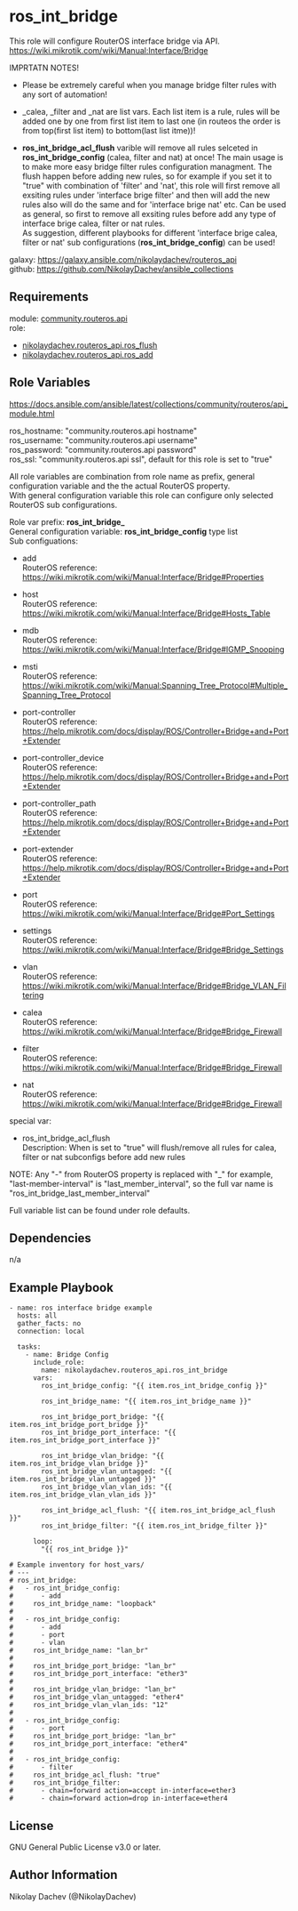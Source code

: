ros_int_bridge
=========

This role will configure RouterOS interface bridge via API.  
https://wiki.mikrotik.com/wiki/Manual:Interface/Bridge  

IMPRTATN NOTES!
- Please be extremely careful when you manage bridge filter rules with any sort of automation!   

- _calea, _filter and _nat are list vars. Each list item is a rule, rules will be added one by one from first list item to last one (in routeos the order is from top(first list item) to bottom(last list itme))!  

- **ros_int_bridge_acl_flush** varible will remove all rules selceted in **ros_int_bridge_config** (calea, filter and nat) at once! The main usage is to make more easy bridge filter rules configuration managment. The flush happen before adding new rules, so for example if you set it to "true" with combination of 'filter' and 'nat', this role will first remove all exsiting rules under 'interface brige filter' and then will add the new rules also will do the same and for 'interface brige nat' etc. Can be used as general, so first to remove all exsiting rules before add any type of interface brige calea, filter or nat rules.  
As suggestion, different playbooks for different 'interface brige calea, filter or nat' sub configurations (**ros_int_bridge_config**) can be used!  

galaxy: https://galaxy.ansible.com/nikolaydachev/routeros_api  
github: https://github.com/NikolayDachev/ansible_collections  

Requirements
------------

module: [community.routeros.api](https://galaxy.ansible.com/community/routeros)  
role:  
- [nikolaydachev.routeros_api.ros_flush](https://galaxy.ansible.com/nikolaydachev/routeros_api)  
- [nikolaydachev.routeros_api.ros_add](https://galaxy.ansible.com/nikolaydachev/routeros_api)  

Role Variables
--------------

https://docs.ansible.com/ansible/latest/collections/community/routeros/api_module.html  

ros_hostname: "community.routeros.api hostname"  
ros_username: "community.routeros.api username"  
ros_password: "community.routeros.api password"  
ros_ssl: "community.routeros.api ssl", default for this role is set to "true"  

All role variables are combination from role name as prefix, general configuration variable and the the actual RouterOS property.  
With general configuration variable this role can configure only selected RouterOS sub configurations.  

Role var prefix: **ros_int_bridge_**  
General configuration variable: **ros_int_bridge_config** type list  
Sub configuations:  
- add  
  RouterOS reference: https://wiki.mikrotik.com/wiki/Manual:Interface/Bridge#Properties  

- host  
  RouterOS reference: https://wiki.mikrotik.com/wiki/Manual:Interface/Bridge#Hosts_Table  

- mdb  
  RouterOS reference: https://wiki.mikrotik.com/wiki/Manual:Interface/Bridge#IGMP_Snooping  

- msti  
  RouterOS reference: https://wiki.mikrotik.com/wiki/Manual:Spanning_Tree_Protocol#Multiple_Spanning_Tree_Protocol  

- port-controller  
  RouterOS reference: https://help.mikrotik.com/docs/display/ROS/Controller+Bridge+and+Port+Extender  

- port-controller_device  
  RouterOS reference: https://help.mikrotik.com/docs/display/ROS/Controller+Bridge+and+Port+Extender  

- port-controller_path  
  RouterOS reference: https://help.mikrotik.com/docs/display/ROS/Controller+Bridge+and+Port+Extender  

- port-extender  
  RouterOS reference: https://help.mikrotik.com/docs/display/ROS/Controller+Bridge+and+Port+Extender    

- port  
  RouterOS reference: https://wiki.mikrotik.com/wiki/Manual:Interface/Bridge#Port_Settings  

- settings  
  RouterOS reference: https://wiki.mikrotik.com/wiki/Manual:Interface/Bridge#Bridge_Settings  

- vlan  
  RouterOS reference: https://wiki.mikrotik.com/wiki/Manual:Interface/Bridge#Bridge_VLAN_Filtering

- calea  
  RouterOS reference: https://wiki.mikrotik.com/wiki/Manual:Interface/Bridge#Bridge_Firewall  

- filter  
  RouterOS reference: https://wiki.mikrotik.com/wiki/Manual:Interface/Bridge#Bridge_Firewall  

- nat  
  RouterOS reference: https://wiki.mikrotik.com/wiki/Manual:Interface/Bridge#Bridge_Firewall  

special var:  
- ros_int_bridge_acl_flush  
  Description: When is set to "true" will flush/remove all rules for calea, filter or nat subconfigs before add new rules

NOTE: Any "-" from RouterOS property is replaced with "_" for example, "last-member-interval" is "last_member_interval", so the full var name is "ros_int_bridge_last_member_interval"  

Full variable list can be found under role defaults.  

Dependencies
------------

n/a

Example Playbook
----------------
```
- name: ros interface bridge example
  hosts: all
  gather_facts: no
  connection: local

  tasks:
    - name: Bridge Config
      include_role: 
        name: nikolaydachev.routeros_api.ros_int_bridge
      vars:
        ros_int_bridge_config: "{{ item.ros_int_bridge_config }}"

        ros_int_bridge_name: "{{ item.ros_int_bridge_name }}"

        ros_int_bridge_port_bridge: "{{ item.ros_int_bridge_port_bridge }}"
        ros_int_bridge_port_interface: "{{ item.ros_int_bridge_port_interface }}"

        ros_int_bridge_vlan_bridge: "{{ item.ros_int_bridge_vlan_bridge }}"
        ros_int_bridge_vlan_untagged: "{{ item.ros_int_bridge_vlan_untagged }}"
        ros_int_bridge_vlan_vlan_ids: "{{ item.ros_int_bridge_vlan_vlan_ids }}"

        ros_int_bridge_acl_flush: "{{ item.ros_int_bridge_acl_flush }}"
        ros_int_bridge_filter: "{{ item.ros_int_bridge_filter }}"

      loop:
        "{{ ros_int_bridge }}"

# Example inventory for host_vars/
# ---
# ros_int_bridge:
#   - ros_int_bridge_config:
#       - add
#     ros_int_bridge_name: "loopback"
# 
#   - ros_int_bridge_config:
#       - add
#       - port
#       - vlan
#     ros_int_bridge_name: "lan_br"
# 
#     ros_int_bridge_port_bridge: "lan_br"
#     ros_int_bridge_port_interface: "ether3"
# 
#     ros_int_bridge_vlan_bridge: "lan_br"
#     ros_int_bridge_vlan_untagged: "ether4"
#     ros_int_bridge_vlan_vlan_ids: "12"
# 
#   - ros_int_bridge_config:
#       - port
#     ros_int_bridge_port_bridge: "lan_br"
#     ros_int_bridge_port_interface: "ether4"
# 
#   - ros_int_bridge_config:
#       - filter
#     ros_int_bridge_acl_flush: "true"
#     ros_int_bridge_filter:
#       - chain=forward action=accept in-interface=ether3
#       - chain=forward action=drop in-interface=ether4
```
License
-------

GNU General Public License v3.0 or later.

Author Information
------------------

Nikolay Dachev (@NikolayDachev)